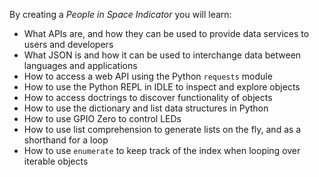 By creating a *People in Space Indicator* you will learn:

- What APIs are, and how they can be used to provide data services to users and developers
- What JSON is and how it can be used to interchange data between languages and applications
- How to access a web API using the Python `requests` module
- How to use the Python REPL in IDLE to inspect and explore objects
- How to access doctrings to discover functionality of objects
- How to use the dictionary and list data structures in Python
- How to use GPIO Zero to control LEDs
- How to use list comprehension to generate lists on the fly, and as a shorthand for a loop
- How to use `enumerate` to keep track of the index when looping over iterable objects
